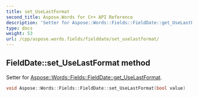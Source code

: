 ```yaml
---
title: set_UseLastFormat
second_title: Aspose.Words for C++ API Reference
description: 'Setter for Aspose::Words::Fields::FieldDate::get_UseLastFormat.'
type: docs
weight: 53
url: /cpp/aspose.words.fields/fielddate/set_uselastformat/
---
```

## FieldDate::set_UseLastFormat method


Setter for [Aspose::Words::Fields::FieldDate::get_UseLastFormat](../get_uselastformat/).

```cpp
void Aspose::Words::Fields::FieldDate::set_UseLastFormat(bool value)
```


